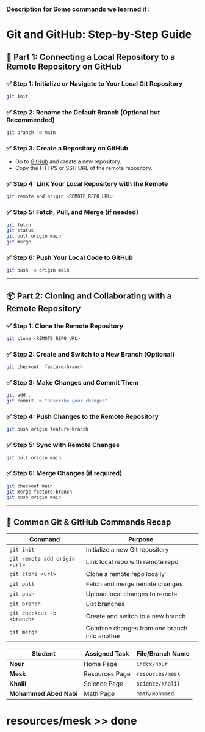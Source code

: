 ### Description for Some commands we learned it :
# Git and GitHub: Step-by-Step Guide

## 🔗 Part 1: Connecting a Local Repository to a Remote Repository on GitHub

### ✅ Step 1: Initialize or Navigate to Your Local Git Repository
```bash
git init
```

### ✅ Step 2: Rename the Default Branch (Optional but Recommended)
```bash
git branch -m main
```

### ✅ Step 3: Create a Repository on GitHub
- Go to [GitHub](https://github.com) and create a new repository.
- Copy the HTTPS or SSH URL of the remote repository.

### ✅ Step 4: Link Your Local Repository with the Remote
```bash
git remote add origin <REMOTE_REPO_URL>
```

### ✅ Step 5: Fetch, Pull, and Merge (if needed)
```bash
git fetch
git status
git pull origin main
git merge
```

### ✅ Step 6: Push Your Local Code to GitHub
```bash
git push -u origin main
```

---

## 📦 Part 2: Cloning and Collaborating with a Remote Repository

### ✅ Step 1: Clone the Remote Repository
```bash
git clone <REMOTE_REPO_URL>
```

### ✅ Step 2: Create and Switch to a New Branch (Optional)
```bash
git checkout  feature-branch
```

### ✅ Step 3: Make Changes and Commit Them
```bash
git add .
git commit -m "Describe your changes"
```

### ✅ Step 4: Push Changes to the Remote Repository
```bash
git push origin feature-branch
```

### ✅ Step 5: Sync with Remote Changes
```bash
git pull origin main
```

### ✅ Step 6: Merge Changes (if required)
```bash
git checkout main
git merge feature-branch
git push origin main
```

---

## 🔁 Common Git & GitHub Commands Recap

| Command                         | Purpose                                        |
|---------------------------------|------------------------------------------------|
| `git init`                      | Initialize a new Git repository                |
| `git remote add origin <url>`   | Link local repo with remote repo               |
| `git clone <url>`               | Clone a remote repo locally                    |
| `git pull`                      | Fetch and merge remote changes                 |
| `git push`                      | Upload local changes to remote                 |
| `git branch`                    | List branches                                  |
| `git checkout -b <branch>`      | Create and switch to a new branch              |
| `git merge`                     | Combine changes from one branch into another   |



| Student                | Assigned Task  | File/Branch Name       |
| ---------------------- | -------------- | ---------------------- |
| **Nour**               | Home Page      | `index/nour`           |
| **Mesk**               | Resources Page | `resources/mesk` |
| **Khalil**             | Science Page   | `science/khalil`   |
| **Mohammed Abed Nabi** | Math Page      | `math/mohmmed`      |
# resources/mesk >> done